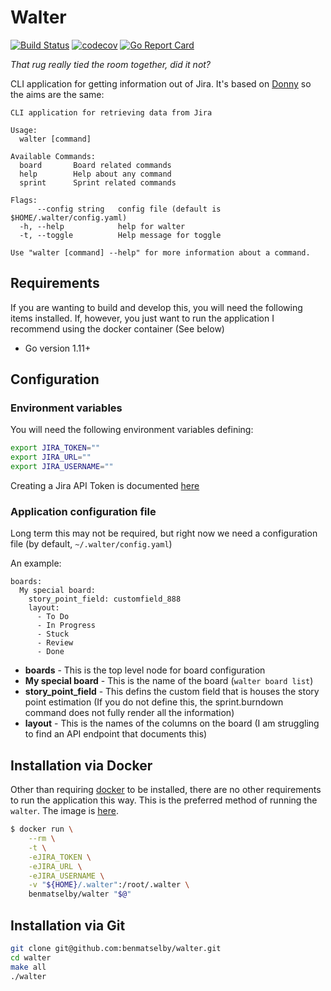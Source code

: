 # Walter

[![Build Status](https://travis-ci.org/benmatselby/walter.png?branch=master)](https://travis-ci.org/benmatselby/walter)
[![codecov](https://codecov.io/gh/benmatselby/walter/branch/master/graph/badge.svg)](https://codecov.io/gh/benmatselby/walter)
[![Go Report Card](https://goreportcard.com/badge/github.com/benmatselby/walter?style=flat-square)](https://goreportcard.com/report/github.com/benmatselby/walter)

_That rug really tied the room together, did it not?_

CLI application for getting information out of Jira. It's based on [Donny](https://github.com/benmatselby/donny) so the aims are the same:

```
CLI application for retrieving data from Jira

Usage:
  walter [command]

Available Commands:
  board       Board related commands
  help        Help about any command
  sprint      Sprint related commands

Flags:
      --config string   config file (default is $HOME/.walter/config.yaml)
  -h, --help            help for walter
  -t, --toggle          Help message for toggle

Use "walter [command] --help" for more information about a command.
```

## Requirements

If you are wanting to build and develop this, you will need the following items installed. If, however, you just want to run the application I recommend using the docker container (See below)

* Go version 1.11+

## Configuration

### Environment variables

You will need the following environment variables defining:

```bash
export JIRA_TOKEN=""
export JIRA_URL=""
export JIRA_USERNAME=""
```

Creating a Jira API Token is documented [here](https://confluence.atlassian.com/cloud/api-tokens-938839638.html)

### Application configuration file

Long term this may not be required, but right now we need a configuration file (by default, `~/.walter/config.yaml`)

An example:

```
boards:
  My special board:
    story_point_field: customfield_888
    layout:
      - To Do
      - In Progress
      - Stuck
      - Review
      - Done
```

- **boards** - This is the top level node for board configuration
- **My special board** - This is the name of the board (`walter board list`)
- **story_point_field** - This defins the custom field that is houses the story point estimation (If you do not define this, the sprint.burndown command does not fully render all the information)
- **layout** - This is the names of the columns on the board (I am struggling to find an API endpoint that documents this)

## Installation via Docker

Other than requiring [docker](http://docker.com) to be installed, there are no other requirements to run the application this way. This is the preferred method of running the `walter`. The image is [here](https://hub.docker.com/r/benmatselby/walter/).

```bash
$ docker run \
    --rm \
    -t \
    -eJIRA_TOKEN \
    -eJIRA_URL \
    -eJIRA_USERNAME \
    -v "${HOME}/.walter":/root/.walter \
    benmatselby/walter "$@"
```

## Installation via Git

```bash
git clone git@github.com:benmatselby/walter.git
cd walter
make all
./walter
```
